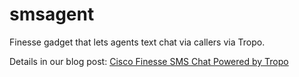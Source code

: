 # smsagent
Finesse gadget that lets agents text chat via callers via Tropo.

Details in our blog post:
[Cisco Finesse SMS Chat Powered by Tropo](blog.cloverhound.com/2015/05/10/cisco-finesse-sms-chat-powered-by-tropo/)

